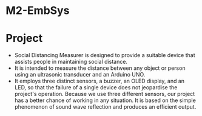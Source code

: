# M2-EmbSys

# Project
* Social Distancing Measurer is designed to provide a suitable device that assists people in maintaining social distance.
* It is intended to measure the distance between any object or person using an ultrasonic transducer and an Arduino UNO.
* It employs three distinct sensors, a buzzer, an OLED display, and an LED, so that the failure of a single device does not jeopardise the project's operation.
Because we use three different sensors, our project has a better chance of working in any situation. It is based on the simple phenomenon of sound wave reflection and produces an efficient output.